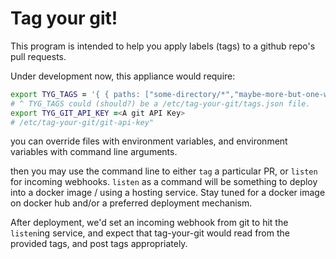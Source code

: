 # Tag your git!

This program is intended to help you apply labels (tags) to a github repo's pull requests.

Under development now, this appliance would require:

```zsh
export TYG_TAGS = '{ { paths: ["some-directory/*","maybe-more-but-one-works-too"], tags: ["tag-as-some-directory", "anothertag"] },...}'
# ^ TYG_TAGS could (should?) be a /etc/tag-your-git/tags.json file.
export TYG_GIT_API_KEY =<A git API Key>
# /etc/tag-your-git/git-api-key"
```

you can override files with environment variables, and environment variables with command line arguments.

then you may use the command line to either `tag` a particular PR, or `listen` for incoming webhooks. `listen` as a command will be something to deploy into a docker image / using a hosting service. Stay tuned for a docker image on docker hub and/or a preferred deployment mechanism.

After deployment, we'd set an incoming webhook from git to hit the `listen`ing service, and expect that tag-your-git would read from the provided tags, and post tags appropriately.